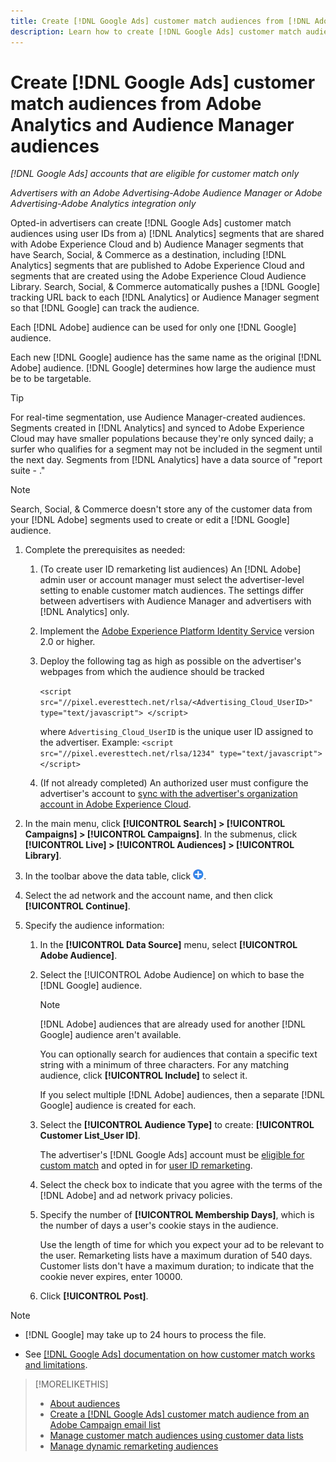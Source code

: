 ```yaml
---
title: Create [!DNL Google Ads] customer match audiences from [!DNL Adobe] audiences
description: Learn how to create [!DNL Google Ads] customer match audiences from your existing Adobe Analytics and Audience Manager audiences.
---
```

# Create [!DNL Google Ads] customer match audiences from Adobe Analytics and Audience Manager audiences

*[!DNL Google Ads] accounts that are eligible for customer match only*

*Advertisers with an Adobe Advertising-Adobe Audience Manager or Adobe Advertising-Adobe Analytics integration only*

Opted-in advertisers can create [!DNL Google Ads] customer match audiences using user IDs from a) [!DNL Analytics] segments that are shared with Adobe Experience Cloud and b) Audience Manager segments that have Search, Social, & Commerce as a destination, including [!DNL Analytics] segments that are published to Adobe Experience Cloud and segments that are created using the Adobe Experience Cloud Audience Library. Search, Social, & Commerce automatically pushes a [!DNL Google] tracking URL back to each [!DNL Analytics] or Audience Manager segment so that [!DNL Google] can track the audience.

Each [!DNL Adobe] audience can be used for only one [!DNL Google] audience.

Each new [!DNL Google] audience has the same name as the original [!DNL Adobe] audience. [!DNL Google] determines how large the audience must be to be targetable.

>[!TIP]
>
>For real-time segmentation, use Audience Manager-created audiences. Segments created in [!DNL Analytics] and synced to Adobe Experience Cloud may have smaller populations because they're only synced daily; a surfer who qualifies for a segment may not be included in the segment until the next day. Segments from [!DNL Analytics] have a data source of "report suite - ."

>[!NOTE]
>
>Search, Social, & Commerce doesn't store any of the customer data from your [!DNL Adobe] segments used to create or edit a [!DNL Google] audience.

1. Complete the prerequisites as needed:
   
   1. (To create user ID remarketing list audiences) An [!DNL Adobe] admin user or account manager must select the advertiser-level setting to enable customer match audiences. The settings differ between advertisers with Audience Manager and advertisers with [!DNL Analytics] only.

   1. Implement the [Adobe Experience Platform Identity Service](https://experienceleague.adobe.com/docs/id-service/using/home.html?lang=en) version 2.0 or higher.

   1. Deploy the following tag as high as possible on the advertiser's webpages from which the audience should be tracked

       `<script src="//pixel.everesttech.net/rlsa/<Advertising_Cloud_UserID>" type="text/javascript"> </script>`
     
       where `Advertising_Cloud_UserID` is the unique user ID assigned to the advertiser. Example:  `<script src="//pixel.everesttech.net/rlsa/1234" type="text/javascript"> </script>`
     
   1. (If not already completed) An authorized user must configure the advertiser's account to [sync with the advertiser's organization account in Adobe Experience Cloud](/help/search-social-commerce/admin/sync-adobe-audiences.md).

1. In the main menu, click **[!UICONTROL Search] > [!UICONTROL Campaigns] > [!UICONTROL Campaigns]**. In the submenus, click **[!UICONTROL Live] > [!UICONTROL Audiences] > [!UICONTROL Library]**.

1. In the toolbar above the data table, click ![Create](/help/search-social-commerce/assets/add.png "Create").

1. Select the ad network and the account name, and then click **[!UICONTROL Continue]**.

1. Specify the audience information:

   1. In the **[!UICONTROL Data Source]** menu, select **[!UICONTROL Adobe Audience]**.

   1. Select the [!UICONTROL Adobe Audience] on which to base the [!DNL Google] audience.

      >[!NOTE]
      >
      >[!DNL Adobe] audiences that are already used for another [!DNL Google] audience aren't available.

      You can optionally search for audiences that contain a specific text string with a minimum of three characters. For any matching audience, click **[!UICONTROL Include]** to select it.

      If you select multiple [!DNL Adobe] audiences, then a separate [!DNL Google] audience is created for each.

   1. Select the **[!UICONTROL Audience Type]** to create: **[!UICONTROL Customer List_User ID]**.

      The advertiser's [!DNL Google Ads] account must be [eligible for custom match](https://support.google.com/adspolicy/answer/6299717) and opted in for [user ID remarketing](https://support.google.com/google-ads/answer/9199250).

   1. Select the check box to indicate that you agree with the terms of the [!DNL Adobe] and ad network privacy policies.

   1. Specify the number of **[!UICONTROL Membership Days]**, which is the number of days a user's cookie stays in the audience.

      Use the length of time for which you expect your ad to be relevant to the user. Remarketing lists have a maximum duration of 540 days. Customer lists don't have a maximum duration; to indicate that the cookie never expires, enter 10000.

   1. Click **[!UICONTROL Post]**.

>[!NOTE]
>
>* [!DNL Google] may take up to 24 hours to process the file.
>
>* See [[!DNL Google Ads] documentation on how customer match works and limitations](https://support.google.com/displayvideo/answer/9539301).

>[!MORELIKETHIS]
>
>* [About audiences](audience-about.md)
>* [Create a [!DNL Google Ads] customer match audience from an Adobe Campaign email list](google-audience-from-campaign-email-list.md)
>* [Manage customer match audiences using customer data lists](audience-from-customer-data-list.md)
>* [Manage dynamic remarketing audiences](audience-dynamic-remarketing-manage.md)
